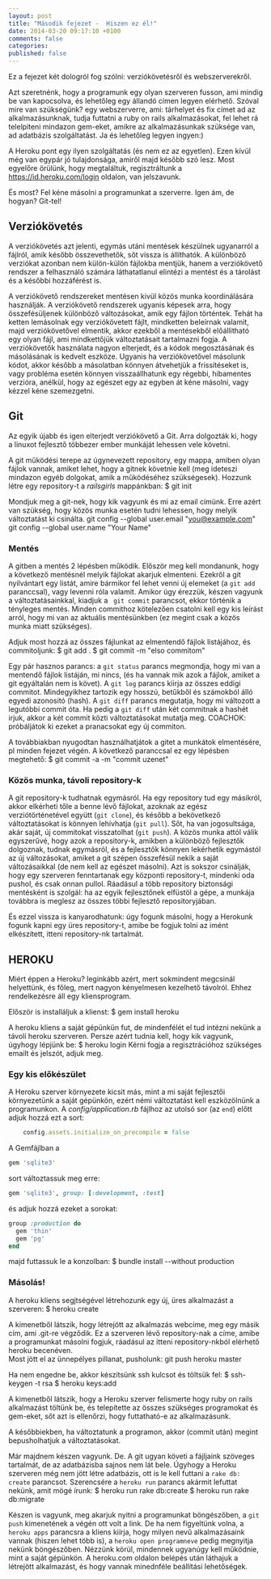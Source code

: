 ```yaml
---
layout: post
title: "Második fejezet -  Hiszen ez él!"
date: 2014-03-20 09:17:10 +0100
comments: false
categories:
published: false
---
```

Ez a fejezet két dologról fog szólni: verziókövetésről és webszerverekről.

Azt szeretnénk, hogy a programunk egy olyan szerveren fusson, ami mindig be van kapocsolva, és lehetőleg egy állandó címen legyen elérhető. 
Szóval mire van szükségünk? egy webszerverre, ami: tárhelyet és fix címet ad az alkalmazásunknak, tudja futtatni a ruby on rails alkalmazásokat, fel lehet rá telelpíteni mindazon gem-eket, amikre az alkalmazásunkak szüksége van, ad adatbázis szolgáltatást. Ja és lehetőleg legyen ingyen:)

A Heroku pont egy ilyen szolgáltatás (és nem ez az egyetlen). Ezen kívül még van egypár jó tulajdonsága, amiről majd később szó lesz. Most egyelőre örülünk, hogy megtaláltuk, regisztráltunk a https://id.heroku.com/login oldalon, van jelszavunk.

És most? Fel kéne másolni a programunkat a szerverre. Igen ám, de hogyan?  Git-tel!

<!-- more -->
## Verziókövetés
A verziókövetés azt jelenti, egymás utáni mentések készülnek ugyanarról a fájlról, amik később összevethetők, sőt vissza is állíthatók. A különböző verziókat azonban nem külön-külön fájlokba mentjük, hanem a verziókövető rendszer a felhasználó számára láthatatlanul elintézi a mentést és a tárolást és a későbbi hozzáférést is.

A verziókövető rendszereket mentésen kivül közös munka koordinálására használják. A verziókövető rendszerek ugyanis képesek arra, hogy összefésüljenek különböző változásokat, amik egy fájlon történtek. Tehát ha ketten lemásolnak egy verziókövetett fájlt, mindketten beleírnak valamit, majd verziókövetővel elmentik, akkor ezekből a mentésekből előállitható egy olyan fájl, ami mindkettőjük változtatásait tartalmazni fogja. 
A verziókövetők használata nagyon elterjedt,  és a kódok megosztásának és másolásának is kedvelt eszköze. Ugyanis ha verziókövetővel másolunk kódot, akkor később a másolatban könnyen átvehetjük a frissítéseket is, vagy probléma esetén könnyen visszaállhatunk egy régebbi, hibamentes verzióra, anélkül, hogy az egészet egy az egyben át kéne másolni, vagy kézzel kéne szemezgetni. 

## Git
Az egyik újabb és igen elterjedt verziókövető a Git. Arra dolgozták ki, hogy a linuxot fejlesztő többezer ember munkáját lehessen vele követni.

A git működési terepe az úgynevezett repository, egy mappa, amiben olyan fájlok vannak, amiket lehet, hogy a gitnek követnie kell (meg ideteszi mindazon egyéb dolgokat, amik a működéséhez szükségesek).
Hozzunk létre egy repository-t  a *railsgirls* mappánkban:
	$ git init

Mondjuk meg a git-nek, hogy kik vagyunk és mi az email címünk. Erre azért van szükség, hogy közös munka esetén tudni lehessen, hogy melyik változtatást ki csinálta. 
	git config --global user.email "you@example.com"
	git config --global user.name "Your Name"

### Mentés 
A gitben a mentés 2 lépésben működik. Először meg kell mondanunk, hogy a következő mentésnél melyik fájlokat akarjuk elmenteni. Ezekről a git nyilvántart egy listát, amire bármikor  fel lehet venni új elemeket (a `git add` paranccsal), vagy levenni róla valamit.  Amikor úgy érezzük, készen vagyunk a változtatásainkkal, kiadjuk a ` git commit` parancsot, ekkor történik a tényleges mentés. Minden commithoz kötelezően csatolni kell egy kis leírást arról, hogy mi van az aktuális mentésünkben (ez megint csak a közös munka miatt szükséges). 

Adjuk most hozzá az összes fájlunkat az elmentendő fájlok listájához, és commitoljunk:
	$ git add .
	$ git commit -m "elso commitom"

Egy pár hasznos parancs: a `git status` parancs megmondja, hogy mi van a mentendő fájlok listáján, mi nincs, (és ha vannak mik azok a fájlok, amiket a git egyáltalán nem is követ). A `git log` parancs kiirja az összes eddigi commitot. Mindegyikhez tartozik egy hosszú, betűkből és számokból álló egyedi azonositó (hash). A `git diff` parancs megutatja, hogy mi változott a legutóbbi commit óta. Ha pedig a `git diff` után két commitnak a hashét irjuk, akkor a két commit közti változtatásokat mutatja meg. 
COACHOK: próbáljátok ki ezeket a pranacsokat egy új commiton. 

A továbbiakban nyugodtan használhatjátok a gitet a munkátok elmentésére, pl minden fejezet végén.
A következő paranccsal ez egy lépésben megtehető:
	$ git commit -a -m "commit uzenet"

### Közös munka, távoli repository-k 
A git repository-k tudhatnak egymásról. Ha egy repository tud egy másikról, akkor elkérheti tőle a benne lévő fájlokat, azoknak az egész verziótörténetével együtt (`git clone`), és később a bekövetkező változtatásokat is könnyen lehívhatja (`git pull`). Sőt, ha van jogosultsága, akár saját, új commitokat visszatolhat (`git push`). 
A közös munka attól válik egyszerűvé, hogy azok a repository-k, amikben a különböző fejlesztők dolgoznak, tudnak egymásról, és a fejlesztők könnyen lekérhetik egymástól az új változásokat, amiket a git szépen összefésül nekik a saját változásaikkal (de nem kell az egészet másolni). Azt is sokszor csinálják, hogy egy szerveren fenntartanak egy központi repository-t, mindenki oda pushol, és csak onnan pullol. Ráadásul a több repository biztonsági mentésként is szolgál: ha az egyik fejlesztőnek elfüstöl a gépe, a munkája továbbra is meglesz az összes többi fejlesztő repositoryjában.

 
És ezzel vissza is kanyarodhatunk: úgy fogunk másolni, hogy a Herokunk fogunk kapni egy üres repository-t, amibe be fogjuk tolni az imént elkészített, itteni repository-nk tartalmát. 

## HEROKU
Miért éppen a Heroku? leginkább azért, mert sokmindent megcsinál helyettünk, és főleg, mert nagyon kényelmesen kezelhető távolról. Ehhez rendelkezésre áll egy kliensprogram.

Először is installáljuk a klienst:
	$ gem install heroku

A heroku kliens a saját gépünkün fut, de mindenfélét el tud intézni nekünk a távoli heroku szerveren. Persze azért tudnia kell, hogy kik vagyunk, úgyhogy lépjünk be:
	$ heroku login
Kérni fogja a regisztrációhoz szükséges emailt és jelszót, adjuk meg.

### Egy kis előkészület
A Heroku szerver környezete kicsit más, mint a mi saját fejlesztői környezetünk a saját gépünkön, ezért némi változtatást kell eszközölnünk a programunkon. A *config/application.rb* fájlhoz az utolsó sor (az `end`) előtt adjuk hozzá ezt a sort:
```config/application.rb linenos:false
	config.assets.initialize_on_precompile = false

```

A Gemfájlban a

```ruby Gemfile
gem 'sqlite3'

```
sort változtassuk meg erre:

``` ruby Gemfile
gem 'sqlite3', group: [:development, :test]

```

és adjuk hozzá ezeket a sorokat:

```ruby Gemfile
group :production do
  gem 'thin'
  gem 'pg'
end

```

majd futtassuk le a konzolban:
	$ bundle install --without production


### Másolás!
A heroku kliens segjtségével létrehozunk egy új, üres alkalmazást a szerveren:
	$ heroku create

A kimenetből látszik, hogy létrejött az alkalmazás webcíme, meg egy másik cím, ami .git-re végződik. Ez a szerveren lévő repository-nak a címe, amibe a programunkat másolni fogjuk, ráadásul az itteni repository-nkból elérhető heroku becenéven.  
Most jött el az ünnepélyes pillanat, pusholunk:
	git push heroku master

Ha nem engedne be, akkor készítsünk ssh kulcsot és töltsük fel:
	$ ssh-keygen -t rsa
	$ heroku keys:add

A kimenetből látszik, hogy a Heroku szerver felismerte hogy ruby on rails alkalmazást töltünk be, és telepítette az összes szükséges programokat és gem-eket, sőt azt is ellenőrzi, hogy futtatható-e az alkalmazásunk. 

A későbbiekben, ha változtatunk a programon, akkor (commit után) megint bepusholhatjuk a változtatásokat.

Már majdnem készen vagyunk. De. A git ugyan követi a fájljaink szöveges tartalmát, de az adatbázisba sajnos nem lát bele. Úgyhogy a Heroku szerveren még nem jött létre adatbázis, ott is le kell futtani a `rake db: create` parancsot. Szerencsére a `heroku run` parancs akármit lefuttat nekünk, amit mögé írunk:
	$ heroku run rake db:create
	$ heroku run rake db:migrate

Készen is vagyunk, meg akarjuk nyitni a programunkat böngészőben, a `git push` kimenetének a végén ott volt a link. De ha nem figyeltünk volna, a `heroku apps` parancsra a kliens kiírja, hogy milyen nevű alkalmazásaink vannak (hiszen lehet több is), a `heroku open programneve` pedig megnyitja nekünk böngészőben.
Nézzünk körül, mindennek ugyanúgy kell működnie, mint a saját gépünkön. A heroku.com oldalon belépés után láthajuk a létrejött alkalmazást, és hogy vannak minednféle beállítási lehetőségek.

